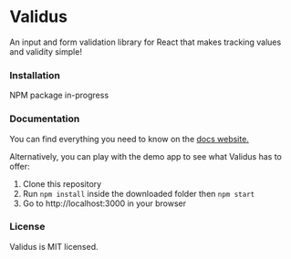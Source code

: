 # Validus

An input and form validation library for React that makes tracking values and validity simple!

### Installation

NPM package in-progress

### Documentation

You can find everything you need to know on the [docs website.](https://ckoukoutchos.github.io/Validus/)

Alternatively, you can play with the demo app to see what Validus has to offer:

1. Clone this repository
2. Run `npm install` inside the downloaded folder then `npm start`
3. Go to http://localhost:3000 in your browser

### License

Validus is MIT licensed.
